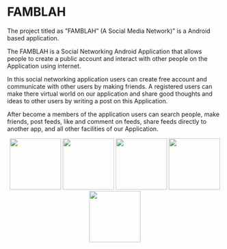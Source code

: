 # FAMBLAH

The project titled as ”FAMBLAH” (A Social Media Network)” is a Android based application.

The FAMBLAH is a Social Networking Android Application that allows people to create a public account and interact with other people on the Application using internet.

In this social networking application users can create free account and communicate with other users by making friends. A registered users can make there virtual world on our application and share good thoughts and ideas to other users by writing a post on this Application.

After become a members of the application users can search people, make friends, post feeds, like and comment on feeds, share feeds directly to another app, and all other facilities of our Application.

<p align="center">
    <img src="https://i.imgur.com/6S1TfHE.jpg" width="120" >
    <img src="https://i.imgur.com/r3G5pcd.jpg" width="120" >
    <img src="https://i.imgur.com/UpV5tS3.jpg" width="120" >
    <img src="https://i.imgur.com/eqImYBL.jpg" width="120" >
    <img src="https://i.imgur.com/iO7VS16.jpg" width="120" >
</p>
